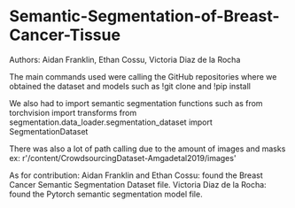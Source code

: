 # Semantic-Segmentation-of-Breast-Cancer-Tissue
Authors: Aidan Franklin, Ethan Cossu, Victoria Diaz de la Rocha

The main commands used were calling the GitHub repositories where we obtained the dataset and models such as
!git clone
and 
!pip install

We also had to import semantic segmentation functions such as 
from torchvision import transforms
from segmentation.data_loader.segmentation_dataset import SegmentationDataset

There was also a lot of path calling due to the amount of images and masks
ex: r'/content/CrowdsourcingDataset-Amgadetal2019/images'

As for contribution:
Aidan Franklin and Ethan Cossu: found the Breast Cancer Semantic Segmentation Dataset file.
Victoria Diaz de la Rocha: found the Pytorch semantic segmentation model file.
